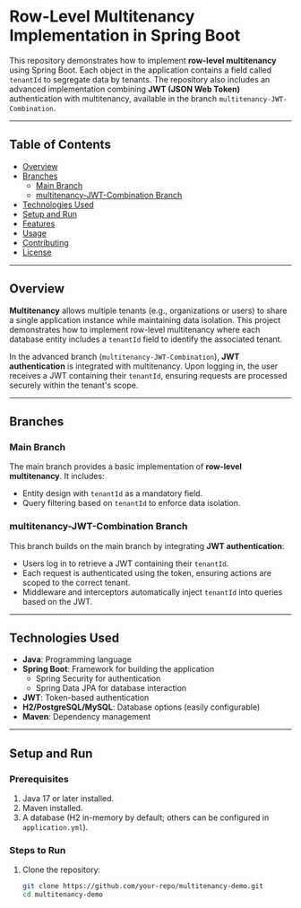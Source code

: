 # Row-Level Multitenancy Implementation in Spring Boot

This repository demonstrates how to implement **row-level multitenancy** using Spring Boot. Each object in the application contains a field called `tenantId` to segregate data by tenants. The repository also includes an advanced implementation combining **JWT (JSON Web Token)** authentication with multitenancy, available in the branch `multitenancy-JWT-Combination`.

---

## Table of Contents

- [Overview](#overview)
- [Branches](#branches)
  - [Main Branch](#main-branch)
  - [multitenancy-JWT-Combination Branch](#multitenancy-jwt-combination-branch)
- [Technologies Used](#technologies-used)
- [Setup and Run](#setup-and-run)
- [Features](#features)
- [Usage](#usage)
- [Contributing](#contributing)
- [License](#license)

---

## Overview

**Multitenancy** allows multiple tenants (e.g., organizations or users) to share a single application instance while maintaining data isolation. This project demonstrates how to implement row-level multitenancy where each database entity includes a `tenantId` field to identify the associated tenant.

In the advanced branch (`multitenancy-JWT-Combination`), **JWT authentication** is integrated with multitenancy. Upon logging in, the user receives a JWT containing their `tenantId`, ensuring requests are processed securely within the tenant's scope.

---

## Branches

### Main Branch

The main branch provides a basic implementation of **row-level multitenancy**. It includes:
- Entity design with `tenantId` as a mandatory field.
- Query filtering based on `tenantId` to enforce data isolation.

### multitenancy-JWT-Combination Branch

This branch builds on the main branch by integrating **JWT authentication**:
- Users log in to retrieve a JWT containing their `tenantId`.
- Each request is authenticated using the token, ensuring actions are scoped to the correct tenant.
- Middleware and interceptors automatically inject `tenantId` into queries based on the JWT.

---

## Technologies Used

- **Java**: Programming language
- **Spring Boot**: Framework for building the application
  - Spring Security for authentication
  - Spring Data JPA for database interaction
- **JWT**: Token-based authentication
- **H2/PostgreSQL/MySQL**: Database options (easily configurable)
- **Maven**: Dependency management

---

## Setup and Run

### Prerequisites

1. Java 17 or later installed.
2. Maven installed.
3. A database (H2 in-memory by default; others can be configured in `application.yml`).

### Steps to Run

1. Clone the repository:
   ```bash
   git clone https://github.com/your-repo/multitenancy-demo.git
   cd multitenancy-demo
